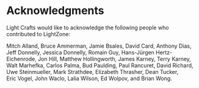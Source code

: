 Acknowledgments
===============

Light Crafts would like to acknowledge the following people who
contributed to LightZone:

Mitch&nbsp;Alland,
Bruce&nbsp;Ammerman, 
Jamie&nbsp;Bsales, 
David&nbsp;Card, 
Anthony&nbsp;Dias,
Jeff&nbsp;Donnelly,
Jessica&nbsp;Donnelly, 
Romain&nbsp;Guy,
Hans-J&uuml;rgen&nbsp;Hertz-Eichenrode,
Jon&nbsp;Hill,
Matthew&nbsp;Hollingworth,
James&nbsp;Karney,
Terry&nbsp;Karney,
Walt&nbsp;Marhefka,
Carlos&nbsp;Palma,
Bud&nbsp;Paulding,
Paul&nbsp;Rancuret,
David&nbsp;Richard,
Uwe&nbsp;Steinmueller,
Mark&nbsp;Strathdee,
Elizabeth&nbsp;Thrasher,
Dean&nbsp;Tucker,
Eric&nbsp;Vogel,
John&nbsp;Waclo,
Lalia&nbsp;Wilson,
Ed&nbsp;Wolpov,
and
Brian&nbsp;Wong.

